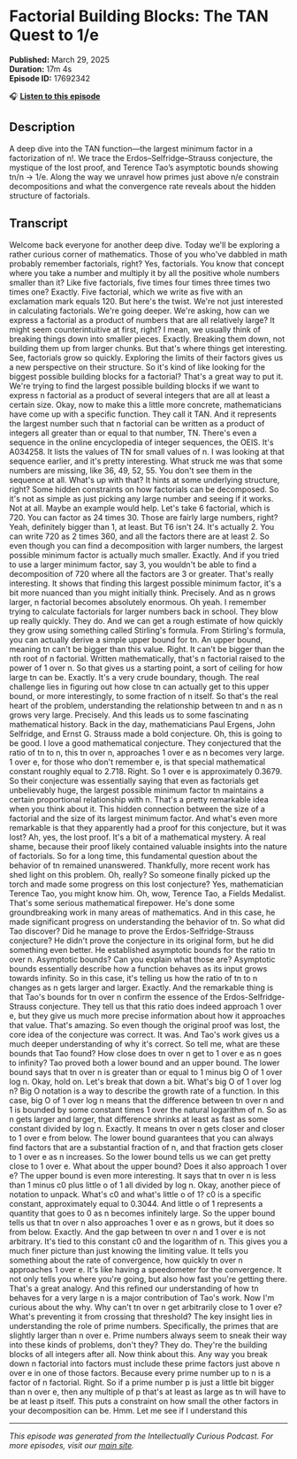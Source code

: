 # Factorial Building Blocks: The TAN Quest to 1/e

**Published:** March 29, 2025  
**Duration:** 17m 4s  
**Episode ID:** 17692342

🎧 **[Listen to this episode](https://intellectuallycurious.buzzsprout.com/2529712/episodes/17692342-factorial-building-blocks-the-tan-quest-to-1/e)**

## Description

A deep dive into the TAN function—the largest minimum factor in a factorization of n!. We trace the Erdos–Selfridge–Strauss conjecture, the mystique of the lost proof, and Terence Tao’s asymptotic bounds showing tn/n → 1/e. Along the way we unravel how primes just above n/e constrain decompositions and what the convergence rate reveals about the hidden structure of factorials.

## Transcript

Welcome back everyone for another deep dive. Today we'll be exploring a rather curious corner of mathematics. Those of you who've dabbled in math probably remember factorials, right? Yes, factorials. You know that concept where you take a number and multiply it by all the positive whole numbers smaller than it? Like five factorials, five times four times three times two times one? Exactly. Five factorial, which we write as five with an exclamation mark equals 120. But here's the twist. We're not just interested in calculating factorials. We're going deeper. We're asking, how can we express a factorial as a product of numbers that are all relatively large? It might seem counterintuitive at first, right? I mean, we usually think of breaking things down into smaller pieces. Exactly. Breaking them down, not building them up from larger chunks. But that's where things get interesting. See, factorials grow so quickly. Exploring the limits of their factors gives us a new perspective on their structure. So it's kind of like looking for the biggest possible building blocks for a factorial? That's a great way to put it. We're trying to find the largest possible building blocks if we want to express n factorial as a product of several integers that are all at least a certain size. Okay, now to make this a little more concrete, mathematicians have come up with a specific function. They call it TAN. And it represents the largest number such that n factorial can be written as a product of integers all greater than or equal to that number, TN. There's even a sequence in the online encyclopedia of integer sequences, the OEIS. It's A034258. It lists the values of TN for small values of n. I was looking at that sequence earlier, and it's pretty interesting. What struck me was that some numbers are missing, like 36, 49, 52, 55. You don't see them in the sequence at all. What's up with that? It hints at some underlying structure, right? Some hidden constraints on how factorials can be decomposed. So it's not as simple as just picking any large number and seeing if it works. Not at all. Maybe an example would help. Let's take 6 factorial, which is 720. You can factor as 24 times 30. Those are fairly large numbers, right? Yeah, definitely bigger than 1, at least. But T6 isn't 24. It's actually 2. You can write 720 as 2 times 360, and all the factors there are at least 2. So even though you can find a decomposition with larger numbers, the largest possible minimum factor is actually much smaller. Exactly. And if you tried to use a larger minimum factor, say 3, you wouldn't be able to find a decomposition of 720 where all the factors are 3 or greater. That's really interesting. It shows that finding this largest possible minimum factor, it's a bit more nuanced than you might initially think. Precisely. And as n grows larger, n factorial becomes absolutely enormous. Oh yeah. I remember trying to calculate factorials for larger numbers back in school. They blow up really quickly. They do. And we can get a rough estimate of how quickly they grow using something called Stirling's formula. From Stirling's formula, you can actually derive a simple upper bound for tn. An upper bound, meaning tn can't be bigger than this value. Right. It can't be bigger than the nth root of n factorial. Written mathematically, that's n factorial raised to the power of 1 over n. So that gives us a starting point, a sort of ceiling for how large tn can be. Exactly. It's a very crude boundary, though. The real challenge lies in figuring out how close tn can actually get to this upper bound, or more interestingly, to some fraction of n itself. So that's the real heart of the problem, understanding the relationship between tn and n as n grows very large. Precisely. And this leads us to some fascinating mathematical history. Back in the day, mathematicians Paul Ergens, John Selfridge, and Ernst G. Strauss made a bold conjecture. Oh, this is going to be good. I love a good mathematical conjecture. They conjectured that the ratio of tn to n, this tn over n, approaches 1 over e as n becomes very large. 1 over e, for those who don't remember e, is that special mathematical constant roughly equal to 2.718. Right. So 1 over e is approximately 0.3679. So their conjecture was essentially saying that even as factorials get unbelievably huge, the largest possible minimum factor tn maintains a certain proportional relationship with n. That's a pretty remarkable idea when you think about it. This hidden connection between the size of a factorial and the size of its largest minimum factor. And what's even more remarkable is that they apparently had a proof for this conjecture, but it was lost? Ah, yes, the lost proof. It's a bit of a mathematical mystery. A real shame, because their proof likely contained valuable insights into the nature of factorials. So for a long time, this fundamental question about the behavior of tn remained unanswered. Thankfully, more recent work has shed light on this problem. Oh, really? So someone finally picked up the torch and made some progress on this lost conjecture? Yes, mathematician Terence Tao, you might know him. Oh, wow, Terence Tao, a Fields Medalist. That's some serious mathematical firepower. He's done some groundbreaking work in many areas of mathematics. And in this case, he made significant progress on understanding the behavior of tn. So what did Tao discover? Did he manage to prove the Erdos-Selfridge-Strauss conjecture? He didn't prove the conjecture in its original form, but he did something even better. He established asymptotic bounds for the ratio tn over n. Asymptotic bounds? Can you explain what those are? Asymptotic bounds essentially describe how a function behaves as its input grows towards infinity. So in this case, it's telling us how the ratio of tn to n changes as n gets larger and larger. Exactly. And the remarkable thing is that Tao's bounds for tn over n confirm the essence of the Erdos-Selfridge-Strauss conjecture. They tell us that this ratio does indeed approach 1 over e, but they give us much more precise information about how it approaches that value. That's amazing. So even though the original proof was lost, the core idea of the conjecture was correct. It was. And Tao's work gives us a much deeper understanding of why it's correct. So tell me, what are these bounds that Tao found? How close does tn over n get to 1 over e as n goes to infinity? Tao proved both a lower bound and an upper bound. The lower bound says that tn over n is greater than or equal to 1 minus big O of 1 over log n. Okay, hold on. Let's break that down a bit. What's big O of 1 over log n? Big O notation is a way to describe the growth rate of a function. In this case, big O of 1 over log n means that the difference between tn over n and 1 is bounded by some constant times 1 over the natural logarithm of n. So as n gets larger and larger, that difference shrinks at least as fast as some constant divided by log n. Exactly. It means tn over n gets closer and closer to 1 over e from below. The lower bound guarantees that you can always find factors that are a substantial fraction of n, and that fraction gets closer to 1 over e as n increases. So the lower bound tells us we can get pretty close to 1 over e. What about the upper bound? Does it also approach 1 over e? The upper bound is even more interesting. It says that tn over n is less than 1 minus c0 plus little o of 1 all divided by log n. Okay, another piece of notation to unpack. What's c0 and what's little o of 1? c0 is a specific constant, approximately equal to 0.3044. And little o of 1 represents a quantity that goes to 0 as n becomes infinitely large. So the upper bound tells us that tn over n also approaches 1 over e as n grows, but it does so from below. Exactly. And the gap between tn over n and 1 over e is not arbitrary. It's tied to this constant c0 and the logarithm of n. This gives you a much finer picture than just knowing the limiting value. It tells you something about the rate of convergence, how quickly tn over n approaches 1 over e. It's like having a speedometer for the convergence. It not only tells you where you're going, but also how fast you're getting there. That's a great analogy. And this refined our understanding of how tn behaves for a very large n is a major contribution of Tao's work. Now I'm curious about the why. Why can't tn over n get arbitrarily close to 1 over e? What's preventing it from crossing that threshold? The key insight lies in understanding the role of prime numbers. Specifically, the primes that are slightly larger than n over e. Prime numbers always seem to sneak their way into these kinds of problems, don't they? They do. They're the building blocks of all integers after all. Now think about this. Any way you break down n factorial into factors must include these prime factors just above n over e in one of those factors. Because every prime number up to n is a factor of n factorial. Right. So if a prime number p is just a little bit bigger than n over e, then any multiple of p that's at least as large as tn will have to be at least p itself. This puts a constraint on how small the other factors in your decomposition can be. Hmm. Let me see if I understand this

---
*This episode was generated from the Intellectually Curious Podcast. For more episodes, visit our [main site](https://intellectuallycurious.buzzsprout.com).*
